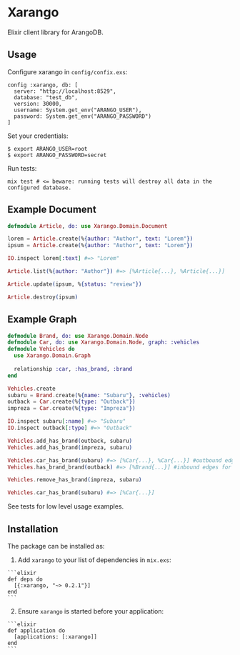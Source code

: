 # Xarango

Elixir client library for ArangoDB.

## Usage

Configure xarango in `config/confix.exs`:

    config :xarango, db: [
      server: "http://localhost:8529",
      database: "test_db",
      version: 30000,
      username: System.get_env("ARANGO_USER"),
      password: System.get_env("ARANGO_PASSWORD")
    ]

Set your credentials:

    $ export ARANGO_USER=root
    $ export ARANGO_PASSWORD=secret

Run tests:

    mix test # <= beware: running tests will destroy all data in the configured database.
    
## Example Document

```elixir
defmodule Article, do: use Xarango.Domain.Document

lorem = Article.create(%{author: "Author", text: "Lorem"})
ipsum = Article.create(%{author: "Author", text: "Lorem"})

IO.inspect lorem[:text] #=> "Lorem"

Article.list(%{author: "Author"}) #=> [%Article{...}, %Article{...}]

Article.update(ipsum, %{status: "review"})

Article.destroy(ipsum)

```


## Example Graph

```elixir
defmodule Brand, do: use Xarango.Domain.Node
defmodule Car, do: use Xarango.Domain.Node, graph: :vehicles
defmodule Vehicles do
  use Xarango.Domain.Graph
  
  relationship :car, :has_brand, :brand
end

Vehicles.create
subaru = Brand.create(%{name: "Subaru"}, :vehicles)
outback = Car.create(%{type: "Outback"})
impreza = Car.create(%{type: "Impreza"})

IO.inspect subaru[:name] #=> "Subaru"
IO.inspect outback[:type] #=> "Outback"

Vehicles.add_has_brand(outback, subaru)
Vehicles.add_has_brand(impreza, subaru)

Vehicles.car_has_brand(subaru) #=> [%Car{...}, %Car{...}] #outbound edges for car
Vehicles.has_brand_brand(outback) #=> [%Brand{...}] #inbound edges for brand

Vehicles.remove_has_brand(impreza, subaru)

Vehicles.car_has_brand(subaru) #=> [%Car{...}]


```

See tests for low level usage examples.

## Installation

The package can be installed as:

  1. Add `xarango` to your list of dependencies in `mix.exs`:

    ```elixir
    def deps do
      [{:xarango, "~> 0.2.1"}]
    end
    ```

  2. Ensure `xarango` is started before your application:

    ```elixir
    def application do
      [applications: [:xarango]]
    end
    ```

